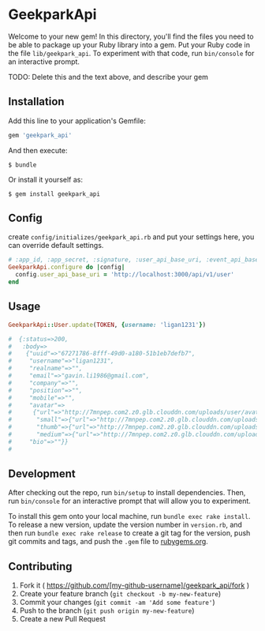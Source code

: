 # GeekparkApi

Welcome to your new gem! In this directory, you'll find the files you need to be able to package up your Ruby library into a gem. Put your Ruby code in the file `lib/geekpark_api`. To experiment with that code, run `bin/console` for an interactive prompt.

TODO: Delete this and the text above, and describe your gem

## Installation

Add this line to your application's Gemfile:

```ruby
gem 'geekpark_api'
```

And then execute:

    $ bundle

Or install it yourself as:

    $ gem install geekpark_api

## Config

create `config/initializes/geekpark_api.rb` and put your settings here, you can override default settings.

```ruby
# :app_id, :app_secret, :signature, :user_api_base_uri, :event_api_base_uri
GeekparkApi.configure do |config|
  config.user_api_base_uri = 'http://localhost:3000/api/v1/user'
end
```

## Usage

```ruby
GeekparkApi::User.update(TOKEN, {username: 'ligan1231'})

#  {:status=>200,
#   :body=>
#    {"uuid"=>"67271786-8fff-49d0-a180-51b1eb7defb7",
#     "username"=>"ligan1231",
#     "realname"=>"",
#     "email"=>"gavin.li1986@gmail.com",
#     "company"=>"",
#     "position"=>"",
#     "mobile"=>"",
#     "avatar"=>
#      {"url"=>"http://7mnpep.com2.z0.glb.clouddn.com/uploads/user/avatar/000/210/689/e0037d0ceac78ccfb7f33b99020b5165.jpeg",
#       "small"=>{"url"=>"http://7mnpep.com2.z0.glb.clouddn.com/uploads/user/avatar/000/210/689/small_e0037d0ceac78ccfb7f33b99020b5165.jpeg"},
#       "thumb"=>{"url"=>"http://7mnpep.com2.z0.glb.clouddn.com/uploads/user/avatar/000/210/689/thumb_e0037d0ceac78ccfb7f33b99020b5165.jpeg"},
#       "medium"=>{"url"=>"http://7mnpep.com2.z0.glb.clouddn.com/uploads/user/avatar/000/210/689/medium_e0037d0ceac78ccfb7f33b99020b5165.jpeg"}},
#     "bio"=>""}}
#
```

## Development

After checking out the repo, run `bin/setup` to install dependencies. Then, run `bin/console` for an interactive prompt that will allow you to experiment.

To install this gem onto your local machine, run `bundle exec rake install`. To release a new version, update the version number in `version.rb`, and then run `bundle exec rake release` to create a git tag for the version, push git commits and tags, and push the `.gem` file to [rubygems.org](https://rubygems.org).

## Contributing

1. Fork it ( https://github.com/[my-github-username]/geekpark_api/fork )
2. Create your feature branch (`git checkout -b my-new-feature`)
3. Commit your changes (`git commit -am 'Add some feature'`)
4. Push to the branch (`git push origin my-new-feature`)
5. Create a new Pull Request
